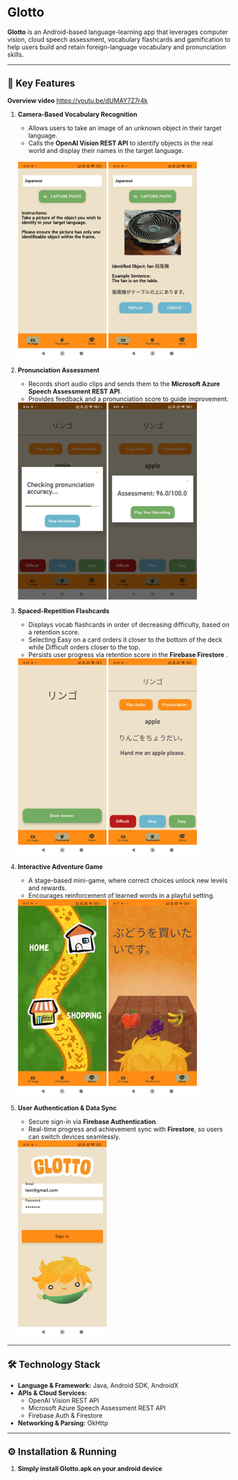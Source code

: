 # Glotto

**Glotto** is an Android-based language-learning app that leverages computer vision, cloud speech assessment, vocabulary flashcards and gamification to help users build and retain foreign-language vocabulary and pronunciation skills.

---

## 🚀 Key Features

**Overview video**
https://youtu.be/dUMAY7Z7r4k 

1. **Camera-Based Vocabulary Recognition**  
   - Allows users to take an image of an unknown object in their target language.
   - Calls the **OpenAI Vision REST API** to identify objects in the real world and display their names in the target language.
   <br>
   <img src="README_images/identify_a.jpg" alt="game page" width="200"/>
   <img src="README_images/identify_b.jpg" alt="game page" width="200"/>

2. **Pronunciation Assessment**  
   - Records short audio clips and sends them to the **Microsoft Azure Speech Assessment REST API**.  
   - Provides feedback and a pronunciation score to guide improvement.

   <img src="README_images/assess.jpg" alt="assessment page" width="200"/>
   <img src="README_images/assess2.jpg" alt="assessment page" width="200"/>

3. **Spaced-Repetition Flashcards**  
   - Displays vocab flashcards in order of decreasing difficulty, based on a retention score.
   - Selecting Easy on a card orders it closer to the bottom of the deck while Difficult orders closer to the top.
   - Persists user progress via retention score in the **Firebase Firestore** .
   
   <img src="README_images/card_front.jpg" alt="card" width="200"/>
   <img src="README_images/card_back.jpg" alt="card" width="200"/>

4. **Interactive Adventure Game**  
   - A stage-based mini-game, where correct choices unlock new levels and rewards.  
   - Encourages reinforcement of learned words in a playful setting.
   
   <img src="README_images/game.jpg" alt="game page" width="200"/>
   <img src="README_images/mcq.jpg" alt="game page" width="200"/>

5. **User Authentication & Data Sync**  
   - Secure sign-in via **Firebase Authentication**.  
   - Real-time progress and achievement sync with **Firestore**, so users can switch devices seamlessly.
   
   <img src="README_images/login.jpg" alt="login page" width="200"/>

---

## 🛠️ Technology Stack

- **Language & Framework:** Java, Android SDK, AndroidX
- **APIs & Cloud Services:**  
  - OpenAI Vision REST API  
  - Microsoft Azure Speech Assessment REST API  
  - Firebase Auth & Firestore  
- **Networking & Parsing:** OkHttp  

---

## ⚙️ Installation & Running

1. **Simply install Glotto.apk on your android device**  

